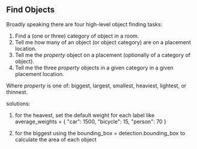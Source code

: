 ## Find Objects
Broadly speaking there are four high-level object finding tasks:

1. Find a (one or three) category of object in a room.
2. Tell me how many of an object (or object category) are on a placement location.
3. Tell me the *property* object on a placement (optionally of a category of object).
4. Tell me the three *property* objects in a given category in a given placement location.

Where *property* is one of: biggest, largest, smallest, heaviest, lightest, or thinnest. 


solutions:
1. for the heavest, set the default weight for each label like
average_weights = {
    "car": 1500,
    "bicycle": 15,
    "person": 70
}

2. for the biggest using the bounding_box = detection.bounding_box to calculate the area of each object